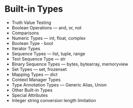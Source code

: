 # Built-in Types

- Truth Value Testing
- Boolean Operations — and, or, not
- Comparisons
- Numeric Types — int, float, complex
- Boolean Type - bool
- Iterator Types
- Sequence Types — list, tuple, range
- Text Sequence Type — str
- Binary Sequence Types — bytes, bytearray, memoryview
- Set Types — set, frozenset
- Mapping Types — dict
- Context Manager Types
- Type Annotation Types — Generic Alias, Union
- Other Built-in Types
- Special Attributes
- Integer string conversion length limitation

